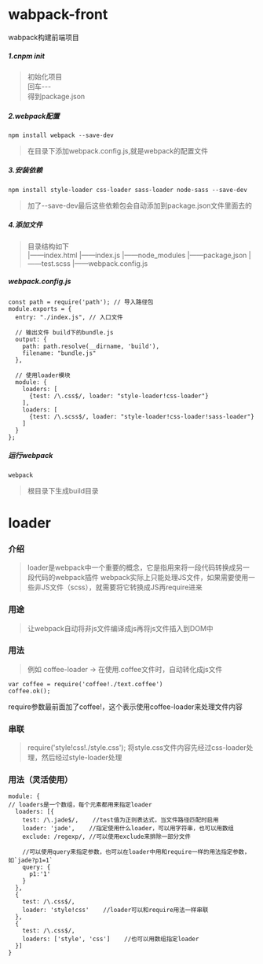 # wabpack-front
wabpack构建前端项目   
##### 1.cnpm init
>初始化项目    
>回车---   
>得到package.json   

##### 2.webpack配置

    npm install webpack --save-dev
>在目录下添加webpack.config.js,就是webpack的配置文件

##### 3.安装依赖

    npm install style-loader css-loader sass-loader node-sass --save-dev
>加了--save-dev最后这些依赖包会自动添加到package.json文件里面去的

##### 4.添加文件
>目录结构如下   
> |——index.html
> |——index.js
> |——node_modules
> |——package,json
> |——test.scss
> |——webpack.config.js

##### webpack.config.js

    const path = require('path'); // 导入路径包
    module.exports = {
      entry: "./index.js", // 入口文件

      // 输出文件 build下的bundle.js
      output: {
        path: path.resolve(__dirname, 'build'),
        filename: "bundle.js"
      },

      // 使用loader模块
      module: {
        loaders: [
          {test: /\.css$/, loader: "style-loader!css-loader"}
        ],
        loaders: [
          {test: /\.scss$/, loader: "style-loader!css-loader!sass-loader"}
        ]
      }
    };

##### 运行webpack

    webpack
>根目录下生成build目录


# loader
### 介绍
>loader是webpack中一个重要的概念，它是指用来将一段代码转换成另一段代码的webpack插件
> webpack实际上只能处理JS文件，如果需要使用一些非JS文件（scss），就需要将它转换成JS再require进来

### 用途
>让webpack自动将非js文件编译成js再将js文件插入到DOM中

### 用法
>例如 coffee-loader -> 在使用.coffee文件时，自动转化成js文件

    var coffee = require('coffee!./text.coffee')
    coffee.ok();
require参数最前面加了coffee!，这个表示使用coffee-loader来处理文件内容

### 串联
>require('style!css!./style.css');
> 将style.css文件内容先经过css-loader处理，然后经过style-loader处理

### 用法（灵活使用）

    module: {
    // loaders是一个数组，每个元素都用来指定loader
      loaders: [{
        test: /\.jade$/,    //test值为正则表达式，当文件路径匹配时启用
        loader: 'jade',    //指定使用什么loader，可以用字符串，也可以用数组
        exclude: /regexp/, //可以使用exclude来排除一部分文件

        //可以使用query来指定参数，也可以在loader中用和require一样的用法指定参数，如`jade?p1=1`
        query: {
          p1:'1'
        }
      },
      {
        test: /\.css$/,
        loader: 'style!css'    //loader可以和require用法一样串联
      },
      {
        test: /\.css$/,
        loaders: ['style', 'css']    //也可以用数组指定loader
      }]
    }
